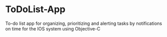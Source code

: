 # ToDoList-App
To-do list app for organizing, prioritizing and alerting tasks by notifications on time for the IOS system using Objective-C
